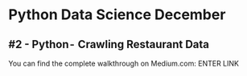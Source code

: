 # Python Data Science December
## #2 - Python -  Crawling Restaurant Data

You can find the complete walkthrough on Medium.com:
ENTER LINK
